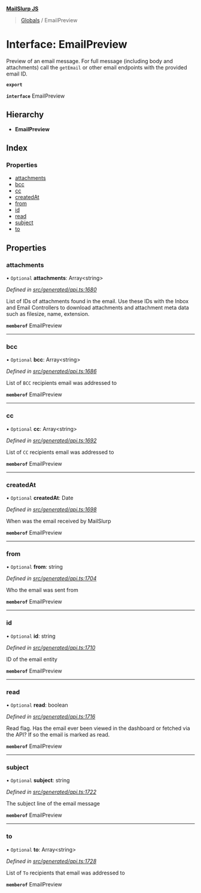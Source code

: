 **[MailSlurp JS](../README.md)**

> [Globals](../README.md) / EmailPreview

# Interface: EmailPreview

Preview of an email message. For full message (including body and attachments) call the `getEmail` or other email endpoints with the provided email ID.

**`export`** 

**`interface`** EmailPreview

## Hierarchy

* **EmailPreview**

## Index

### Properties

* [attachments](emailpreview.md#attachments)
* [bcc](emailpreview.md#bcc)
* [cc](emailpreview.md#cc)
* [createdAt](emailpreview.md#createdat)
* [from](emailpreview.md#from)
* [id](emailpreview.md#id)
* [read](emailpreview.md#read)
* [subject](emailpreview.md#subject)
* [to](emailpreview.md#to)

## Properties

### attachments

• `Optional` **attachments**: Array\<string>

*Defined in [src/generated/api.ts:1680](https://github.com/mailslurp/mailslurp-client/blob/a36d929/src/generated/api.ts#L1680)*

List of IDs of attachments found in the email. Use these IDs with the Inbox and Email Controllers to download attachments and attachment meta data such as filesize, name, extension.

**`memberof`** EmailPreview

___

### bcc

• `Optional` **bcc**: Array\<string>

*Defined in [src/generated/api.ts:1686](https://github.com/mailslurp/mailslurp-client/blob/a36d929/src/generated/api.ts#L1686)*

List of `BCC` recipients email was addressed to

**`memberof`** EmailPreview

___

### cc

• `Optional` **cc**: Array\<string>

*Defined in [src/generated/api.ts:1692](https://github.com/mailslurp/mailslurp-client/blob/a36d929/src/generated/api.ts#L1692)*

List of `CC` recipients email was addressed to

**`memberof`** EmailPreview

___

### createdAt

• `Optional` **createdAt**: Date

*Defined in [src/generated/api.ts:1698](https://github.com/mailslurp/mailslurp-client/blob/a36d929/src/generated/api.ts#L1698)*

When was the email received by MailSlurp

**`memberof`** EmailPreview

___

### from

• `Optional` **from**: string

*Defined in [src/generated/api.ts:1704](https://github.com/mailslurp/mailslurp-client/blob/a36d929/src/generated/api.ts#L1704)*

Who the email was sent from

**`memberof`** EmailPreview

___

### id

• `Optional` **id**: string

*Defined in [src/generated/api.ts:1710](https://github.com/mailslurp/mailslurp-client/blob/a36d929/src/generated/api.ts#L1710)*

ID of the email entity

**`memberof`** EmailPreview

___

### read

• `Optional` **read**: boolean

*Defined in [src/generated/api.ts:1716](https://github.com/mailslurp/mailslurp-client/blob/a36d929/src/generated/api.ts#L1716)*

Read flag. Has the email ever been viewed in the dashboard or fetched via the API? If so the email is marked as read.

**`memberof`** EmailPreview

___

### subject

• `Optional` **subject**: string

*Defined in [src/generated/api.ts:1722](https://github.com/mailslurp/mailslurp-client/blob/a36d929/src/generated/api.ts#L1722)*

The subject line of the email message

**`memberof`** EmailPreview

___

### to

• `Optional` **to**: Array\<string>

*Defined in [src/generated/api.ts:1728](https://github.com/mailslurp/mailslurp-client/blob/a36d929/src/generated/api.ts#L1728)*

List of `To` recipients that email was addressed to

**`memberof`** EmailPreview
